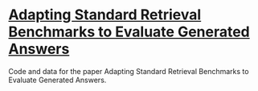 # [Adapting Standard Retrieval Benchmarks to Evaluate Generated Answers](https://arxiv.org/abs/2401.04842)
Code and data for the paper Adapting Standard Retrieval Benchmarks to Evaluate Generated Answers.

